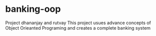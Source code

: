 # banking-oop
Project dhananjay and rutvay
This project usues advance concepts of Object Orieanted Programing and creates a complete banking system 
